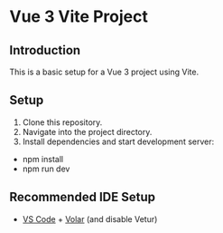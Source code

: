 # Vue 3 Vite Project

## Introduction
This is a basic setup for a Vue 3 project using Vite.

## Setup
1. Clone this repository.
2. Navigate into the project directory.
3. Install dependencies and start development server:
- npm install
- npm run dev

## Recommended IDE Setup

- [VS Code](https://code.visualstudio.com/) + [Volar](https://marketplace.visualstudio.com/items?itemName=Vue.volar) (and disable Vetur)
